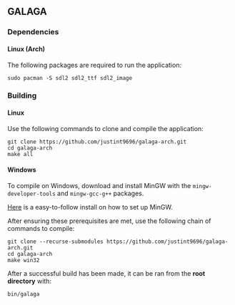 ## GALAGA

### Dependencies
#### Linux (Arch)
The following packages are required to run the application:
```
sudo pacman -S sdl2 sdl2_ttf sdl2_image
```

### Building
#### Linux
Use the following commands to clone and compile the application:
```
git clone https://github.com/justint9696/galaga-arch.git
cd galaga-arch
make all
```

#### Windows
To compile on Windows, download and install MinGW with the ```mingw-developer-tools``` and ```mingw-gcc-g++``` packages.<br>

[Here](https://ics.uci.edu/~pattis/common/handouts/mingweclipse/mingw.html) is a easy-to-follow install on how to set up MinGW.<br>

After ensuring these prerequisites are met, use the following chain of commands to compile:
```
git clone --recurse-submodules https://github.com/justint9696/galaga-arch.git
cd galaga-arch
make win32
```

After a successful build has been made, it can be ran from the **root directory** with: 
```
bin/galaga
```